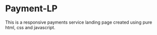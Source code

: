 # Payment-LP

This is a responsive payments service landing page created using pure html, css and javascript.

